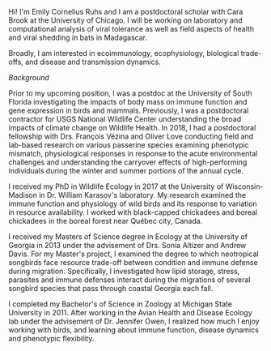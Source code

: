 Hi! I'm Emily Cornelius Ruhs and I am a postdoctoral scholar with Cara Brook at the University of Chicago. 
I will be working on laboratory and computational analysis of viral tolerance as well as field aspects of health and viral shedding in bats in Madagascar.

Broadly, I am interested in ecoimmunology, ecophysiology, biological trade-offs, and disease and transmission dynamics. 
 
 
 
*Background*

Prior to my upcoming position, I was a postdoc at the University of South Florida investigating the impacts of body mass on immune function and gene expression in birds and mammals. Previously, I was a postdoctoral contractor for USGS National Wildlife Center understanding the broad impacts of climate change on Wildlife Health. In 2018, I had a postdoctoral fellowship with Drs. François Vézina and Oliver Love conducting field and lab-based research on various passerine species examining phenotypic mismatch, physiological responses in response to the acute environmental challenges and understanding the carryover effects of high-performing individuals during the winter and summer portions of the annual cycle.

I received my PhD in Wildlife Ecology in 2017 at the University of Wisconsin-Madison in Dr. William Karasov's laboratory. My research examined the immune function and physiology of wild birds and its response to variation in resource availability. I worked with black-capped chickadees and boreal chickadees in the boreal forest near Québec city, Canada. 

I received my Masters of Science degree in Ecology at the University of Georgia in 2013 under the advisement of Drs. Sonia Altizer and Andrew Davis. For my Master's project, I examined the degree to which neotropical songbirds face resource trade-off between condition and immune defense during migration. Specifically, I investigated how lipid storage, stress, parasites and immune defenses interact during the migrations of several songbird species that pass through coastal Georgia each fall. 

I completed my Bachelor's of Science in Zoology at Michigan State University in 2011. After working in the Avian Health and Disease Ecology lab under the advisement of Dr. Jennifer Owen, I realized how much I enjoy working with birds, and learning about immune function, disease dynamics and phenotypic flexibility.
